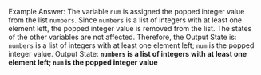 Example Answer:
The variable `num` is assigned the popped integer value from the list `numbers`. Since `numbers` is a list of integers with at least one element left, the popped integer value is removed from the list. The states of the other variables are not affected. Therefore, the Output State is: `numbers` is a list of integers with at least one element left; `num` is the popped integer value.
Output State: **`numbers` is a list of integers with at least one element left; `num` is the popped integer value**